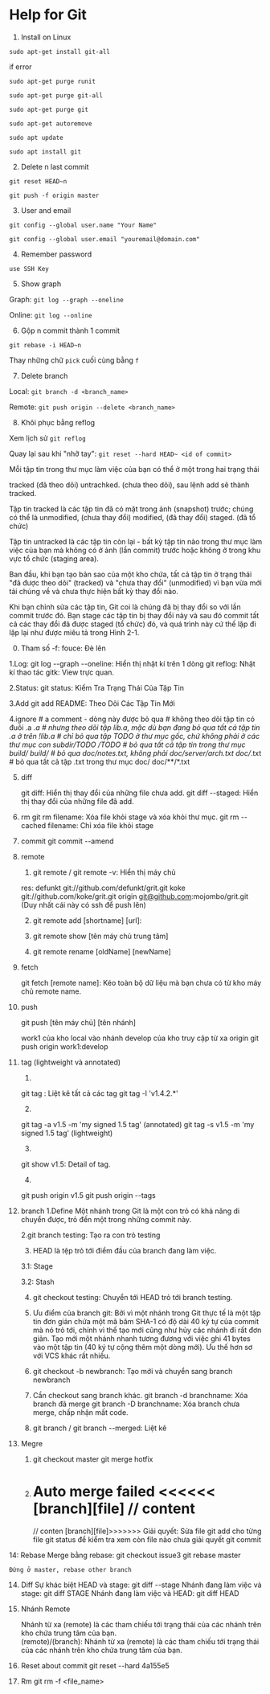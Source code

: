 Help for Git
============


1. Install on Linux

`sudo apt-get install git-all`

if error

`sudo apt-get purge runit`

`sudo apt-get purge git-all`

`sudo apt-get purge git`

`sudo apt-get autoremove`

`sudo apt update`

`sudo apt install git`


2. Delete n last commit

`git reset HEAD~n`

`git push -f origin master`


3. User and email

`git config --global user.name "Your Name"`

`git config --global user.email "youremail@domain.com"`


4. Remember password

`use SSH Key`


5. Show graph

Graph: `git log --graph --oneline`

Online: `git log --online`

6. Gộp n commit thành 1 commit

`git rebase -i HEAD~n`

Thay những chữ `pick` cuối cùng bằng `f` 

7. Delete branch

Local:
`git branch -d <branch_name>`

Remote:
`git push origin --delete <branch_name>`

8. Khôi phục bằng reflog 

Xem lịch sử `git reflog`
 
Quay lại sau khi "nhỡ tay": `git reset --hard HEAD~ <id of commit>`


Mỗi tập tin trong thư mục làm việc của bạn có thể ở một trong hai trạng thái 

tracked (đã theo dõi)
untrachked. (chưa theo dõi), sau lệnh add sẽ thành tracked.

Tập tin tracked là các tập tin đã có mặt trong ảnh (snapshot) trước; chúng có thể là 
unmodified, (chưa thay đổi)
modified, (đã thay đổi)
staged. (đã tổ chức)

Tập tin untracked là các tập tin còn lại - bất kỳ tập tin nào trong thư mục làm việc của bạn mà không có ở ảnh (lần commit) trước hoặc không ở trong khu vực tổ chức (staging area). 

Ban đầu, khi bạn tạo bản sao của một kho chứa, tất cả tập tin ở trạng thái "đã được theo dõi" (tracked) và "chưa thay đổi" (unmodified) vì bạn vừa mới tải chúng về và chưa thực hiện bất kỳ thay đổi nào.

Khi bạn chỉnh sửa các tập tin, Git coi là chúng đã bị thay đổi so với lần commit trước đó. Bạn stage các tập tin bị thay đổi này và sau đó commit tất cả các thay đổi đã được staged (tổ chức) đó, và quá trình này cứ thế lặp đi lặp lại như được miêu tả trong Hình 2-1.


0. Tham số
	-f: fouce: Đè lên

1.Log:
	git log --graph --oneline: Hiển thị nhật kí trên 1 dòng
	git reflog: Nhật kí thao tác
	gitk: View trực quan.


2.Status:
	git status:	Kiểm Tra Trạng Thái Của Tập Tin


3.Add 
	git add README:	Theo Dõi Các Tập Tin Mới
	

4.ignore
	# a comment - dòng này được bỏ qua
	# không theo dõi tập tin có đuôi .a 
	*.a
	# nhưng theo dõi tập lib.a, mặc dù bạn đang bỏ qua tất cả tập tin .a ở trên
	!lib.a
	# chỉ bỏ qua tập TODO ở thư mục gốc, chứ không phải ở các thư mục con subdir/TODO
	/TODO
	# bỏ qua tất cả tập tin trong thư mục build/
	build/
	# bỏ qua doc/notes.txt, không phải doc/server/arch.txt
	doc/*.txt
	# bỏ qua tất cả tập .txt trong thư mục doc/
	doc/**/*.txt

5. diff

	git diff: Hiển thị thay đổi của những file chưa add.
	git diff --staged: Hiển thị thay đổi của những file đã add.

6. rm
	git rm filename: Xóa file khỏi stage và xóa khỏi thư mục.
	git rm --cached filename: Chỉ xóa file khỏi stage

7. commit
	git commit --amend

8. remote
	1. git remote / git remote -v: Hiển thị máy chủ
	
	res:
	defunkt   git://github.com/defunkt/grit.git
	koke      git://github.com/koke/grit.git
	origin    git@github.com:mojombo/grit.git (Duy nhất cái này có ssh để push lên)

	2. git remote add [shortname] [url]:

	3. git remote show [tên máy chủ trung tâm]

	4. git remote rename [oldName] [newName]



9. fetch

	git fetch [remote name]: Kéo toàn bộ dữ liệu mà bạn chưa có từ kho máy chủ remote name.

10. push

	git push [tên máy chủ] [tên nhánh]

	work1 của kho local vào nhánh develop của kho truy cập từ xa origin
	git push origin work1:develop

11. tag (lightweight và annotated)

	1.
	git tag : Liệt kê tất cả các tag
	git tag -l 'v1.4.2.*'

	2.
	git tag -a v1.5 -m 'my signed 1.5 tag' (annotated)
	git tag -s v1.5 -m 'my signed 1.5 tag' (lightweight)

	3.
	git show v1.5: Detail of tag.

	4.
	git push origin v1.5
	git push origin --tags



12. branch
	1.Define
	Một nhánh trong Git là một con trỏ có khả năng di chuyển được, trỏ đến một trong những commit này.

	2.git branch testing: 
	Tạo ra con trỏ testing

	3. HEAD là tệp trỏ tới điểm đầu của branch đang làm việc.

	3.1: Stage

	3.2: Stash

	4. git checkout testing: Chuyển tới HEAD trỏ tới branch testing.

	5. Ưu điểm của branch git:
	Bởi vì một nhánh trong Git thực tế là một tập tin đơn giản chứa một mã băm SHA-1 có độ dài 40 ký tự của commit mà nó trỏ tới, chính vì thế tạo mới cũng như hủy các nhánh đi rất đơn giản. Tạo mới một nhánh nhanh tương đương với việc ghi 41 bytes vào một tập tin (40 ký tự cộng thêm một dòng mới). Ưu thế hơn sơ với VCS khác rất nhiều.

	6. git checkout -b newbranch: Tạo mới và chuyển sang branch newbranch

	7. 
		Cần checkout sang branch khác.
		git branch -d branchname: Xóa branch đã merge
		git branch -D branchname: Xóa branch chưa merge, chấp nhận mất code.				

	8. git branch / git branch --merged: Liệt kê
	

13. Megre 

	1. git checkout master
	git merge hotfix

	2. Auto merge failed
		<<<<<< [branch][file]
		// content
		=================
		// conten
		[branch][file]>>>>>>>
	Giải quyết: 
		Sửa file
		git add cho từng file
		git status để kiểm tra xem còn file nào chưa giải quyết
		git commit

14: Rebase
	Merge bằng rebase:
	git checkout issue3
	git rebase master

	Đứng ở master, rebase other branch

14. Diff
	Sự khác biệt
	HEAD và stage: git diff --stage
	Nhánh đang làm việc và stage: git diff STAGE
	Nhánh đang làm việc và HEAD: git diff HEAD

14. Nhánh Remote

	Nhánh từ xa (remote) là các tham chiếu tới trạng thái của các nhánh trên kho chứa trung tâm của bạn.	
	(remote)/(branch): Nhánh từ xa (remote) là các tham chiếu tới trạng thái của các nhánh trên kho chứa trung tâm của bạn.
	
15.	Reset about commit
	git reset --hard 4a155e5

16.	Rm
	git rm -f <file_name>
